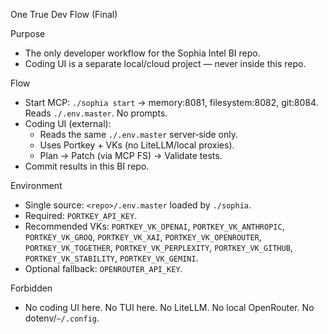 One True Dev Flow (Final)

Purpose
- The only developer workflow for the Sophia Intel BI repo.
- Coding UI is a separate local/cloud project — never inside this repo.

Flow
- Start MCP: `./sophia start` → memory:8081, filesystem:8082, git:8084. Reads `./.env.master`. No prompts.
- Coding UI (external):
  - Reads the same `./.env.master` server‑side only.
  - Uses Portkey + VKs (no LiteLLM/local proxies).
  - Plan → Patch (via MCP FS) → Validate tests.
- Commit results in this BI repo.

Environment
- Single source: `<repo>/.env.master` loaded by `./sophia`.
- Required: `PORTKEY_API_KEY`.
- Recommended VKs: `PORTKEY_VK_OPENAI`, `PORTKEY_VK_ANTHROPIC`, `PORTKEY_VK_GROQ`, `PORTKEY_VK_XAI`, `PORTKEY_VK_OPENROUTER`, `PORTKEY_VK_TOGETHER`, `PORTKEY_VK_PERPLEXITY`, `PORTKEY_VK_GITHUB`, `PORTKEY_VK_STABILITY`, `PORTKEY_VK_GEMINI`.
- Optional fallback: `OPENROUTER_API_KEY`.

Forbidden
- No coding UI here. No TUI here. No LiteLLM. No local OpenRouter. No dotenv/`~/.config`.

